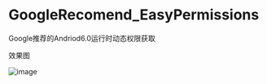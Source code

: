 # GoogleRecomend_EasyPermissions
Google推荐的Andriod6.0运行时动态权限获取

效果图

 ![image](https://github.com/chenshouyin/GoogleRecomend_EasyPermissions/blob/master/ScreenShort/android6.0%E5%8A%A8%E6%80%81%E6%9D%83%E9%99%90%E8%8E%B7%E5%8F%96.gif)

<!-- https://github.com/chenshouyin/EasyPermissions -->
<!--
![](http://upload-images.jianshu.io/upload_images/2704327-b5b62bcf43f76f74.jpg?imageMogr2/auto-orient/strip%7CimageView2/2/w/1240)
-->
<!--
[博客CSDN](http://blog.csdn.net/e_inch_photo)		
-->
<!--
[我的简书](http://www.jianshu.com/u/303ec9abdc08)		
-->
<!--
[我的GitHub,喜欢的话给个star吧](https://github.com/chenshouyin)
-->
